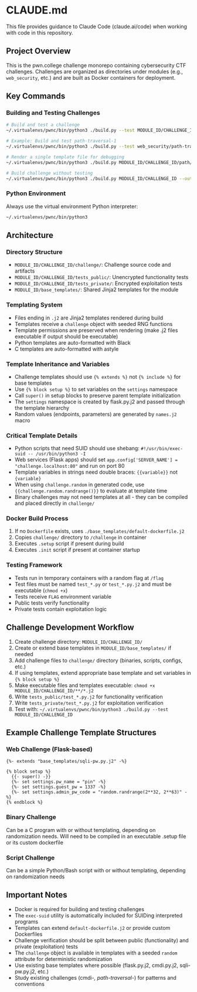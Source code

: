 # CLAUDE.md

This file provides guidance to Claude Code (claude.ai/code) when working with code in this repository.

## Project Overview

This is the pwn.college challenge monorepo containing cybersecurity CTF challenges. Challenges are organized as directories under modules (e.g., `web_security`, etc.) and are built as Docker containers for deployment.

## Key Commands

### Building and Testing Challenges

```bash
# Build and test a challenge
~/.virtualenvs/pwnc/bin/python3 ./build.py --test MODULE_ID/CHALLENGE_ID

# Example: Build and test path-traversal-1
~/.virtualenvs/pwnc/bin/python3 ./build.py --test web_security/path-traversal-1

# Render a single template file for debugging
~/.virtualenvs/pwnc/bin/python3 ./build.py MODULE_ID/CHALLENGE_ID/path/to/file.j2

# Build challenge without testing
~/.virtualenvs/pwnc/bin/python3 ./build.py MODULE_ID/CHALLENGE_ID --output-dir /tmp/output
```

### Python Environment

Always use the virtual environment Python interpreter:
```bash
~/.virtualenvs/pwnc/bin/python3
```

## Architecture

### Directory Structure
- `MODULE_ID/CHALLENGE_ID/challenge/`: Challenge source code and artifacts
- `MODULE_ID/CHALLENGE_ID/tests_public/`: Unencrypted functionality tests
- `MODULE_ID/CHALLENGE_ID/tests_private/`: Encrypted exploitation tests
- `MODULE_ID/base_templates/`: Shared Jinja2 templates for the module

### Templating System
- Files ending in `.j2` are Jinja2 templates rendered during build
- Templates receive a `challenge` object with seeded RNG functions
- Template permissions are preserved when rendering (make .j2 files executable if output should be executable)
- Python templates are auto-formatted with Black
- C templates are auto-formatted with astyle

### Template Inheritance and Variables
- Challenge templates should use `{% extends %}` not `{% include %}` for base templates
- Use `{% block setup %}` to set variables on the `settings` namespace
- Call `super()` in setup blocks to preserve parent template initialization
- The `settings` namespace is created by flask.py.j2 and passed through the template hierarchy
- Random values (endpoints, parameters) are generated by `names.j2` macro

### Critical Template Details
- Python scripts that need SUID should use shebang: `#!/usr/bin/exec-suid -- /usr/bin/python3 -I`
- Web services (Flask apps) should set `app.config['SERVER_NAME'] = "challenge.localhost:80"` and run on port 80
- Template variables in strings need double braces: `{{variable}}` not `{variable}`
- When using `challenge.random` in generated code, use `{{challenge.random.randrange()}}` to evaluate at template time
- Binary challenges may not need templates at all - they can be compiled and placed directly in `challenge/`

### Docker Build Process
1. If no `Dockerfile` exists, uses `./base_templates/default-dockerfile.j2`
2. Copies `challenge/` directory to `/challenge` in container
3. Executes `.setup` script if present during build
4. Executes `.init` script if present at container startup

### Testing Framework
- Tests run in temporary containers with a random flag at `/flag`
- Test files must be named `test_*.py` or `test_*.py.j2` and must be executable (`chmod +x`)
- Tests receive `FLAG` environment variable
- Public tests verify functionality
- Private tests contain exploitation logic

## Challenge Development Workflow

1. Create challenge directory: `MODULE_ID/CHALLENGE_ID/`
2. Create or extend base templates in `MODULE_ID/base_templates/` if needed
3. Add challenge files to `challenge/` directory (binaries, scripts, configs, etc.)
4. If using templates, extend appropriate base template and set variables in `{% block setup %}`
5. Make executable files and templates executable: `chmod +x MODULE_ID/CHALLENGE_ID/**/*.j2`
6. Write `tests_public/test_*.py.j2` for functionality verification
7. Write `tests_private/test_*.py.j2` for exploitation verification
8. Test with: `~/.virtualenvs/pwnc/bin/python3 ./build.py --test MODULE_ID/CHALLENGE_ID`

## Example Challenge Template Structures

### Web Challenge (Flask-based)
```jinja2
{%- extends "base_templates/sqli-pw.py.j2" -%}

{% block setup %}
  {{- super() -}}
  {%- set settings.pw_name = "pin" -%}
  {%- set settings.guest_pw = 1337 -%}
  {%- set settings.admin_pw_code = "random.randrange(2**32, 2**63)" -%}
{% endblock %}
```

### Binary Challenge
Can be a C program with or without templating, depending on randomization needs.
Will need to be compiled in an executable .setup file or its custom dockerfile

### Script Challenge  
Can be a simple Python/Bash script with or without templating, depending on randomization needs

## Important Notes

- Docker is required for building and testing challenges
- The `exec-suid` utility is automatically included for SUIDing interpreted programs
- Templates can extend `default-dockerfile.j2` or provide custom Dockerfiles
- Challenge verification should be split between public (functionality) and private (exploitation) tests
- The `challenge` object is available in templates with a seeded `random` attribute for deterministic randomization
- Use existing base templates where possible (flask.py.j2, cmdi.py.j2, sqli-pw.py.j2, etc.)
- Study existing challenges (cmdi-*, path-traversal-*) for patterns and conventions
